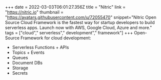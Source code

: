 +++
date = 2022-03-03T06:01:27.356Z
title = "Nitric"
link = "https://nitric.io"
thumbnail = "https://avatars.githubusercontent.com/u/72055470"
snippet="Nitric Open Source Cloud Framework is the fastest way for startup developers to build serverless apps. Launch now with AWS, Google Cloud, Azure and more."
tags = ["cloud"," serverless"," development"," framework"]
+++
Open-Source Framework for cloud development:
- Serverless Functions + APIs
- Topics + Events
- Queues
- Document DBs
- Storage
- Secrets
